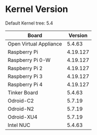 
# Kernel Version

Default Kernel tree: 5.4

| Board | Version |
|-------|---------|
| Open Virtual Appliance | 5.4.63 |
| Raspberry Pi | 4.19.127 |
| Raspberry Pi 0-W | 4.19.127 |
| Raspberry Pi 2 | 4.19.127 |
| Raspberry Pi 3 | 4.19.127 |
| Raspberry Pi 4 | 4.19.127 |
| Tinker Board | 5.4.63 |
| Odroid-C2 | 5.7.19 |
| Odroid-N2 | 5.7.19 |
| Odroid-XU4 | 5.7.19 |
| Intel NUC | 5.4.63 |
